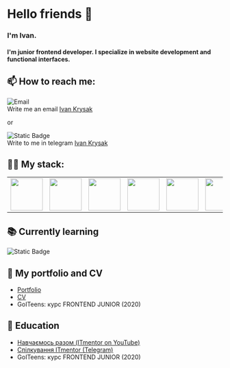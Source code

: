 # Hello friends 👋

### I'm Ivan. 

#### I'm junior frontend developer. I specialize in website development and functional interfaces.

## 📫 How to reach me:

![Email](https://img.shields.io/badge/email-lightgrey?style=for-the-badge&logo=gmail&logoColor=red&labelColor=lightyellow&link=ivankrysak56%40gmail.com) 
<br>
Write me an email <a href="ivankrysak56%40gmail.com">Ivan Krysak</a>

or

![Static Badge](https://img.shields.io/badge/telegram-blue?style=for-the-badge&logo=telegram&logoColor=blue&labelColor=lightblue&link=https%3A%2F%2Ft.me%2FKrysak_Ivan)
<br>
Write to me in telegram <a href="https%3A%2F%2Ft.me%2FKrysak_Ivan">Ivan Krysak</a>

## 👨‍💻 My stack:

 <table aling="center">
      <tbody>
        <tr>
          <td><img height="75px" width="75px" src="https://cdn.jsdelivr.net/gh/devicons/devicon@latest/icons/html5/html5-original.svg"/></td>
          <td><img height="75px" width="75px" src="https://cdn.jsdelivr.net/gh/devicons/devicon@latest/icons/css3/css3-original.svg"/></td>
          <td><img height="75px" width="75px"  src="https://cdn.jsdelivr.net/gh/devicons/devicon@latest/icons/javascript/javascript-original.svg"/></td>
          <td><img height="75px" width="75px" src="https://cdn.jsdelivr.net/gh/devicons/devicon@latest/icons/sass/sass-original.svg"/></td>
          <td><img height="75px" width="75px" src="https://cdn.jsdelivr.net/gh/devicons/devicon@latest/icons/gulp/gulp-plain.svg"/></td>
          <td><img height="75px" width="75px" src="https://cdn.jsdelivr.net/gh/devicons/devicon@latest/icons/git/git-original.svg"/></td> 
          <td><img height="75px" width="75px" src="https://cdn.jsdelivr.net/gh/devicons/devicon@latest/icons/github/github-original.svg"/></td> 
          <td><img height="75px" width="75px" src="https://cdn.jsdelivr.net/gh/devicons/devicon@latest/icons/jquery/jquery-original-wordmark.svg"/></td> 
          <td><img height="75px" width="75px" src="https://cdn.jsdelivr.net/gh/devicons/devicon@latest/icons/csharp/csharp-original.svg"/></td> 
          <td><img height="75px" width="75px" src="https://cdn.jsdelivr.net/gh/devicons/devicon@latest/icons/dotnetcore/dotnetcore-original.svg"/></td> 
          <td><img height="75px" width="75px" src="https://cdn.jsdelivr.net/gh/devicons/devicon@latest/icons/vscode/vscode-original.svg"/></td>    
          <td><img height="75px" width="75px" src="https://cdn.jsdelivr.net/gh/devicons/devicon@latest/icons/visualstudio/visualstudio-original.svg"/></td>    
        </tr>
      </tbody>
</table>      
          
## 📚 Currently learning

![Static Badge](https://img.shields.io/badge/typescript-darkblue?style=for-the-badge&logo=typescript&logoColor=darkblue&labelColor=blue)

## 📄 My portfolio and CV

<ul>
 <li><a href="">Portfolio</a></li>
 <li><a href="">CV</a></li>
 <li>GoITeens: курс FRONTEND JUNIOR (2020)</li>
</ul>

## 📝 Education

<ul>
 <li><a href="https://www.youtube.com/@itmentor">Навчаємось разом (ITmentor on YouTube)</a></li>
 <li><a href="https://t.me/+VxIy6tHGmGoOOaCM">Спілкування ITmentor (Telegram)</a></li>
 <li>GoITeens: курс FRONTEND JUNIOR (2020)</li>
</ul>
